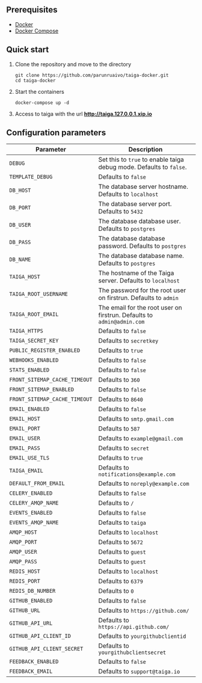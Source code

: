 ## Prerequisites

* [Docker](https://docs.docker.com/engine/installation/)
* [Docker Compose](https://github.com/docker/compose/releases/tag/1.8.0)

## Quick start

1. Clone the repository and move to the directory
    ```shell
    git clone https://github.com/parunruaivo/taiga-docker.git
    cd taiga-docker
    ```

2. Start the containers
    ```shell
    docker-compose up -d
    ```
    
3. Access to taiga with the url **http://taiga.127.0.0.1.xip.io**

## Configuration parameters

| Parameter             | Description               |
|---                    |---                        |
| `DEBUG`                 | Set this to `true` to enable taiga debug mode. Defaults to `false`.                          |
| `TEMPLATE_DEBUG`                 | Defaults to `false`                          |
| `DB_HOST`                 | The database server hostname. Defaults to `localhost`                          |
| `DB_PORT`                 | The database server port. Defaults to `5432`                          |
| `DB_USER`                 | The database database user. Defaults to `postgres`                          |
| `DB_PASS`                 | The database database password. Defaults to `postgres`                          |
| `DB_NAME`                 | The database database name. Defaults to `postgres`                          |
| `TAIGA_HOST`                 | The hostname of the Taiga server. Defaults to `localhost`                          |
| `TAIGA_ROOT_USERNAME`                 | The password for the root user on firstrun. Defaults to `admin`                          |
| `TAIGA_ROOT_EMAIL`                 | The email for the root user on firstrun. Defaults to `admin@admin.com`                         |
| `TAIGA_HTTPS`                 | Defaults to `false`                          |
| `TAIGA_SECRET_KEY`                 | Defaults to `secretkey`                          |
| `PUBLIC_REGISTER_ENABLED`                 | Defaults to `true`                          |
| `WEBHOOKS_ENABLED`                 | Defaults to `false`                          |
| `STATS_ENABLED`                 | Defaults to `false`                          |
| `FRONT_SITEMAP_CACHE_TIMEOUT`                 | Defaults to `360`                          |
| `FRONT_SITEMAP_ENABLED`                | Defaults to `false`                          |
| `FRONT_SITEMAP_CACHE_TIMEOUT`                 | Defaults to `8640`                          |
| `EMAIL_ENABLED`                 | Defaults to `false`                          |
| `EMAIL_HOST`                 | Defaults to `smtp.gmail.com`                          |
| `EMAIL_PORT`                 | Defaults to `587`                          |
| `EMAIL_USER`                 | Defaults to `example@gmail.com`                          |
| `EMAIL_PASS`                 | Defaults to `secret`                          |
| `EMAIL_USE_TLS`                 | Defaults to `true`                          |
| `TAIGA_EMAIL`                 | Defaults to `notifications@example.com`                          |
| `DEFAULT_FROM_EMAIL`                 | Defaults to `noreply@example.com`                          |
| `CELERY_ENABLED`                 | Defaults to `false`                          |
| `CELERY_AMQP_NAME`                 | Defaults to `/`                          |
| `EVENTS_ENABLED`                 | Defaults to `false`                          |
| `EVENTS_AMQP_NAME`                 | Defaults to `taiga`                          |
| `AMQP_HOST`                 | Defaults to `localhost`                          |
| `AMQP_PORT`                 | Defaults to `5672`                          |
| `AMQP_USER`                 | Defaults to `guest`                          |
| `AMQP_PASS`                 | Defaults to `guest`                          |
| `REDIS_HOST`                 | Defaults to `localhost`                          |
| `REDIS_PORT`                 | Defaults to `6379`                          |
| `REDIS_DB_NUMBER`                 | Defaults to `0`                          |
| `GITHUB_ENABLED`                 | Defaults to `false`                          |
| `GITHUB_URL`                 | Defaults to `https://github.com/`                          |
| `GITHUB_API_URL`                 | Defaults to `https://api.github.com/`                          |
| `GITHUB_API_CLIENT_ID`                 | Defaults to `yourgithubclientid`                          |
| `GITHUB_API_CLIENT_SECRET`                 | Defaults to `yourgithubclientsecret`                          |
| `FEEDBACK_ENABLED`                 | Defaults to `false`                          |
| `FEEDBACK_EMAIL`                 | Defaults to `support@taiga.io`                          |
